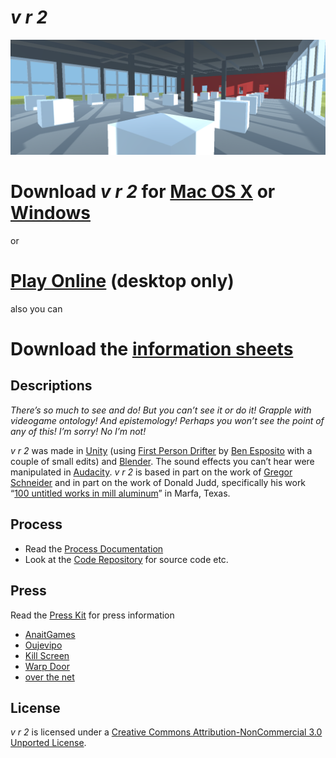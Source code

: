 # *v r 2*

![](images/v-r-2-banner.png)

# Download *v r 2* for [Mac OS X](https://github.com/pippinbarr/v-r-2/releases/tag/mac) or [Windows](https://github.com/pippinbarr/v-r-2/releases/tag/windows)

or

# [Play Online](https://pippinbarr.github.io/v-r-2/webgl/) (desktop only)

also you can

# Download the [information sheets](https://github.com/pippinbarr/v-r-2/releases/tag/information-sheets)

## Descriptions
*There’s so much to see and do! But you can’t see it or do it! Grapple with videogame ontology! And epistemology! Perhaps you won’t see the point of any of this! I’m sorry! No I’m not!*

_v r 2_ was made in [Unity](http://unity3d.com/) (using [First Person Drifter](http://torahhorse.com/first-person-drifter-controller-for-unity3d) by [Ben Esposito](http://torahhorse.com/) with a couple of small edits) and [Blender](https://www.blender.org/). The sound effects you can&#8217;t hear were manipulated in [Audacity](http://www.audacityteam.org/). _v r 2_ is based in part on the work of [Gregor Schneider](http://www.gregor-schneider.de/) and in part on the work of Donald Judd, specifically his work “[100 untitled works in mill aluminum](https://www.chinati.org/collection/donaldjudd)” in Marfa, Texas.

## Process
* Read the [Process Documentation](../process)
* Look at the [Code Repository](https://github.com/pippinbarr/v-r-2) for source code etc.

## Press
Read the [Press Kit](../press) for press information

* [AnaitGames](http://www.anaitgames.com/articulos/v-r-2)
* [Oujevipo](http://oujevipo.fr/general/5362-v-r-2/)
* [Kill Screen](https://killscreen.com/articles/v-r-2-tests-faith-pippin-barr/)
* [Warp Door](http://warpdoor.com/2016/06/10/v-r-2-pippin-barr/)
* [over the net](http://overthenet.blogspot.ca/2016/06/hidden-truths.html)

## License
*v r 2* is licensed under a [Creative Commons Attribution-NonCommercial 3.0 Unported License](http://creativecommons.org/licenses/by-nc/3.0/).
